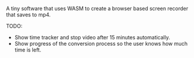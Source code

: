 A tiny software that uses WASM to create a browser based screen recorder that saves to mp4.


TODO:

* Show time tracker and stop video after 15 minutes automatically.
* Show progress of the conversion process so the user knows how much time is left.